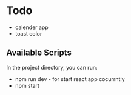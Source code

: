 

# Todo

- calender app
- toast color


## Available Scripts
In the project directory, you can run:

  - npm run dev - for start react app cocurrntly
  - npm start




